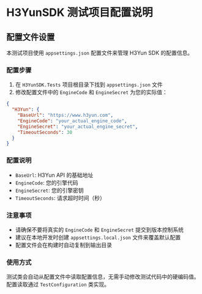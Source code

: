 # H3YunSDK 测试项目配置说明

## 配置文件设置

本测试项目使用 `appsettings.json` 配置文件来管理 H3Yun SDK 的配置信息。

### 配置步骤

1. 在 `H3YunSDK.Tests` 项目根目录下找到 `appsettings.json` 文件
2. 修改配置文件中的 `EngineCode` 和 `EngineSecret` 为您的实际值：

```json
{
  "H3Yun": {
    "BaseUrl": "https://www.h3yun.com",
    "EngineCode": "your_actual_engine_code",
    "EngineSecret": "your_actual_engine_secret",
    "TimeoutSeconds": 30
  }
}
```

### 配置说明

- `BaseUrl`: H3Yun API 的基础地址
- `EngineCode`: 您的引擎代码
- `EngineSecret`: 您的引擎密钥
- `TimeoutSeconds`: 请求超时时间（秒）

### 注意事项

- 请确保不要将真实的 `EngineCode` 和 `EngineSecret` 提交到版本控制系统
- 建议在本地开发时创建 `appsettings.local.json` 文件来覆盖默认配置
- 配置文件会在构建时自动复制到输出目录

### 使用方式

测试类会自动从配置文件中读取配置信息，无需手动修改测试代码中的硬编码值。配置读取通过 `TestConfiguration` 类实现。